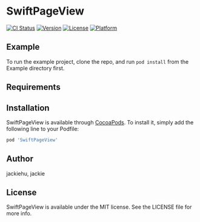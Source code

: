 # SwiftPageView

[![CI Status](https://img.shields.io/travis/jackiehu/SwiftPageView.svg?style=flat)](https://travis-ci.org/jackiehu/SwiftPageView)
[![Version](https://img.shields.io/cocoapods/v/SwiftPageView.svg?style=flat)](https://cocoapods.org/pods/SwiftPageView)
[![License](https://img.shields.io/cocoapods/l/SwiftPageView.svg?style=flat)](https://cocoapods.org/pods/SwiftPageView)
[![Platform](https://img.shields.io/cocoapods/p/SwiftPageView.svg?style=flat)](https://cocoapods.org/pods/SwiftPageView)

## Example

To run the example project, clone the repo, and run `pod install` from the Example directory first.

## Requirements

## Installation

SwiftPageView is available through [CocoaPods](https://cocoapods.org). To install
it, simply add the following line to your Podfile:

```ruby
pod 'SwiftPageView'
```

## Author

jackiehu, jackie

## License

SwiftPageView is available under the MIT license. See the LICENSE file for more info.
